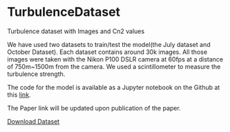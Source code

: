 # TurbulenceDataset
Turbulence dataset with Images and Cn2 values

We have used two datasets to train/test the model(the July dataset and October Dataset). Each dataset contains around 30k images. All those images were taken with the Nikon P100 DSLR camera at 60fps at a distance of 750m~1500m from the camera. We used a scintillometer to measure the turbulence strength.


The code for the model is available as a Jupyter notebook on the Github at this  [link](https://github.com/Riponcs/Cn2Estimation/blob/main/Turbulence%20Strength%20Estimation%20from%20Video.ipynb).

The Paper link will be updated upon publication of the paper.


[Download Dataset](https://www.dropbox.com/sh/y2n9o495rjeupt8/AADQq78SYraCh7rQtq6QWBzTa?dl=0)
